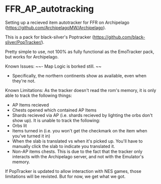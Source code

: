 # FFR_AP_autotracking

Setting up a recieved item autotracker for FFR on Archipelago (https://github.com/ArchipelagoMW/Archipelago).

This is a pack for black-silver's Poptracker (https://github.com/black-sliver/PopTracker/). 

Pretty simple to use, not 100% as fully functional as the EmoTracker pack, but works for Archipelago.

Known Issues:
~~- Map Logic is borked still. ~~
  - Specifically, the northern continents show as available, even when they're not.

Known Limitations:
As the tracker doesn't read the rom's memory, it is only able to track the following things:
- AP Items recieved
- Chests opened which contained AP Items
- Shards recieved via AP (i.e. shards recieved by lighting the orbs don't show up).
It is unable to track the following:
- Orbs lit
- Items turned in (i.e. you won't get the checkmark on the item when you've turned it in)
- When the slab is translated vs when it's picked up. You'll have to manually click the slab to indicate you translated it.
- Non-AP items chests.
This is due to the fact that the tracker only interacts with the Archipelago server, and not with the Emulator's memory. 

If PopTracker is updated to allow interaction with NES games, those limitations will be revisted. But for now, we get what we got.
